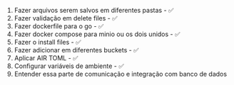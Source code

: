 1. Fazer arquivos serem salvos em diferentes pastas - ✅
2. Fazer validação em delete files - ✅
3. Fazer dockerfile para o go - ✅
4. Fazer docker compose para minio ou os dois unidos - ✅
5. Fazer o install files - ✅
6. Fazer adicionar em diferentes buckets - ✅
7. Aplicar AIR TOML - ✅
8. Configurar variáveis de ambiente - ✅
9. Entender essa parte de comunicação e integração com banco de dados
